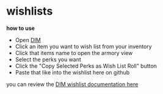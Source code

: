 # wishlists

**how to use**

- Open [DIM](https://app.DIM.gg)
- Click an item you want to wish list from your inventory
- Click that items name to open the armory view
- Select the perks you want
- Click the "Copy Selected Perks as Wish List Roll" button
- Paste that like into the wishlist here on github

you can review the [DIM wishlist documentation here](https://github.com/DestinyItemManager/DIM/wiki/Creating-Wish-Lists)

